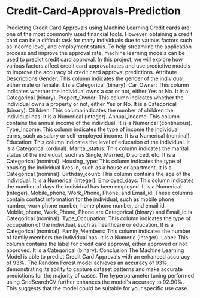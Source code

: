 # Credit-Card-Approvals-Prediction

Predicting Credit Card Approvals using Machine Learning
Credit cards are one of the most commonly used financial tools. However, obtaining a credit card can be a difficult task for many individuals due to various factors such as income level, and employment status. To help streamline the application process and improve the approval rate, machine learning models can be used to predict credit card approval.
In this project, we will explore how various factors affect credit card approval rates and use predictive models to improve the accuracy of credit card approval predictions.
Attribute Descriptions
Gender: This column indicates the gender of the individual, either male or female. It is a Categorical (binary).
Car_Owner: This column indicates whether the individual owns a car or not, either Yes or No. It is a Categorical (binary).
Propert_Owner: This column indicates whether the individual owns a property or not, either Yes or No. It is a Categorical (binary).
Children: This column indicates the number of children the individual has. It is a Numerical (integer).
Annual_income: This column contains the annual income of the individual. It is a Numerical (continuous).
Type_Income: This column indicates the type of income the individual earns, such as salary or self-employed income. It is a Numerical (nominal).
Education: This column indicates the level of education of the individual. It is a Categorical (ordinal).
Marital_status: This column indicates the marital status of the individual, such as Single, Married, Divorced, etc. It is a Categorical (nominal).
Housing_type: This column indicates the type of housing the individual lives in, such as a house or apartment. It is a Categorical (nominal).
Birthday_count: This column contains the age of the individual. It is a Numerical (integer).
Employed_days: This column indicates the number of days the individual has been employed. It is a Numerical (integer).
Mobile_phone, Work_Phone, Phone, and Email_id: These columns contain contact information for the individual, such as mobile phone number, work phone number, home phone number, and email id. Mobile_phone, Work_Phone, Phone are Categorical (binary) and Email_id is Categorical (nominal).
Type_Occupation: This column indicates the type of occupation of the individual, such as healthcare or education. It is a Categorical (nominal).
Family_Members: This column indicates the number of family members the individual has. It is a Numeric (integer).
Label: This column contains the label for credit card approval, either approved or not approved. It is a Categorical (binary).
Conclusion
The Machine Learning Model is able to predict Credit Card Approvals with an enhanced accuracy of 93%.
The Random Forest model achieves an accuracy of 93%, demonstrating its ability to capture dataset patterns and make accurate predictions for the majority of cases. The hyperparameter tuning performed using GridSearchCV further enhances the model's accuracy to 92.90%. This suggests that the model could be suitable for your specific use case.
